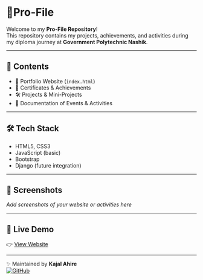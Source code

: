 # 🌟Pro-File

Welcome to my **Pro-File Repository**!  
This repository contains my projects, achievements, and activities during my diploma journey at **Government Polytechnic Nashik**.  

---

## 🚀 Contents
- 📌 Portfolio Website (`index.html`)
- 📜 Certificates & Achievements
- 🛠️ Projects & Mini-Projects
- 📝 Documentation of Events & Activities

---

## 🛠️ Tech Stack
- HTML5, CSS3
- JavaScript (basic)
- Bootstrap
- Django (future integration)

---

## 📸 Screenshots
_Add screenshots of your website or activities here_

---

## 🔗 Live Demo
👉 [View Website](https://student-kajalahire.github.io/professional-activities/)  

---

✨ Maintained by **Kajal Ahire**  
[![GitHub](https://img.shields.io/badge/GitHub-Profile-black?logo=github)](https://github.com/student-kajalahire)
